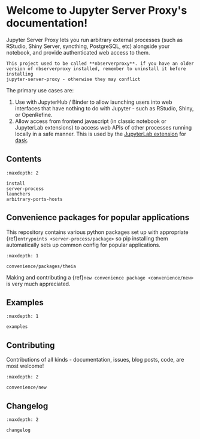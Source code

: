 # Welcome to Jupyter Server Proxy's documentation!

Jupyter Server Proxy lets you run arbitrary external processes (such
as RStudio, Shiny Server, syncthing, PostgreSQL, etc) alongside your
notebook, and provide authenticated web access to them.

```{note}
This project used to be called **nbserverproxy**. if you have an older
version of nbserverproxy installed, remember to uninstall it before installing
jupyter-server-proxy - otherwise they may conflict
```

The primary use cases are:

1. Use with JupyterHub / Binder to allow launching users into web
   interfaces that have nothing to do with Jupyter - such as RStudio,
   Shiny, or OpenRefine.
2. Allow access from frontend javascript (in classic notebook or
   JupyterLab extensions) to access web APIs of other processes
   running locally in a safe manner. This is used by the [JupyterLab
   extension](https://github.com/dask/dask-labextension) for
   [dask](https://www.dask.org/).

## Contents

```{toctree}
:maxdepth: 2

install
server-process
launchers
arbitrary-ports-hosts
```

## Convenience packages for popular applications

This repository contains various python packages
set up with appropriate {ref}`entrypoints <server-process/package>`
so pip installing them automatically sets up common config
for popular applications.

```{toctree}
:maxdepth: 1

convenience/packages/theia
```

Making and contributing a {ref}`new convenience package <convenience/new>`
is very much appreciated.

## Examples

```{toctree}
:maxdepth: 1

examples
```

## Contributing

Contributions of all kinds - documentation, issues, blog posts, code, are most welcome!

```{toctree}
:maxdepth: 2

convenience/new
```

## Changelog

```{toctree}
:maxdepth: 2

changelog
```
